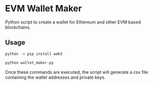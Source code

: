 # EVM Wallet Maker

Python script to create a wallet for Ethereum and other EVM based blockchains.

## Usage

```bash
python -m pip install web3
```

```bash
python wallet_maker.py
```

Once these commands are executed, the script will generate a csv file containing the wallet addresses and private keys.